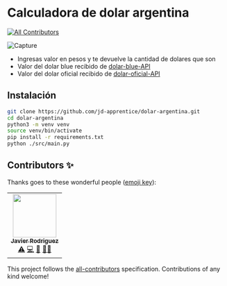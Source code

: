 # Calculadora de dolar argentina
<!-- ALL-CONTRIBUTORS-BADGE:START - Do not remove or modify this section -->
[![All Contributors](https://img.shields.io/badge/all_contributors-1-orange.svg?style=flat-square)](#contributors-)
<!-- ALL-CONTRIBUTORS-BADGE:END -->

![Capture](https://user-images.githubusercontent.com/68082746/153452462-63711670-4191-4254-b026-0e4cfa3ed19e.PNG)


- Ingresas valor en pesos y te devuelve la cantidad de dolares que son
- Valor del dolar blue recibido de [dolar-blue-API](https://api-dolar-argentina.herokuapp.com/api/dolarblue)
- Valor del dolar oficial recibido de [dolar-oficial-API](https://api-dolar-argentina.herokuapp.com/api/dolaroficial)

## Instalación

```bash
git clone https://github.com/jd-apprentice/dolar-argentina.git
cd dolar-argentina
python3 -m venv venv
source venv/bin/activate
pip install -r requirements.txt
python ./src/main.py
```

## Contributors ✨

Thanks goes to these wonderful people ([emoji key](https://allcontributors.org/docs/en/emoji-key)):

<!-- ALL-CONTRIBUTORS-LIST:START - Do not remove or modify this section -->
<!-- prettier-ignore-start -->
<!-- markdownlint-disable -->
<table>
  <tr>
    <td align="center"><a href="https://javier-rodriguez.vercel.app/"><img src="https://avatars.githubusercontent.com/u/68615684?v=4?s=100" width="100px;" alt=""/><br /><sub><b>Javier Rodriguez</b></sub></a><br /><a href="https://github.com/jd-apprentice/dolar-argentina/commits?author=JaviCeRodriguez" title="Tests">⚠️</a> <a href="https://github.com/jd-apprentice/dolar-argentina/commits?author=JaviCeRodriguez" title="Code">💻</a> <a href="https://github.com/jd-apprentice/dolar-argentina/issues?q=author%3AJaviCeRodriguez" title="Bug reports">🐛</a> <a href="#mentoring-JaviCeRodriguez" title="Mentoring">🧑‍🏫</a></td>
  </tr>
</table>

<!-- markdownlint-restore -->
<!-- prettier-ignore-end -->

<!-- ALL-CONTRIBUTORS-LIST:END -->

This project follows the [all-contributors](https://github.com/all-contributors/all-contributors) specification. Contributions of any kind welcome!